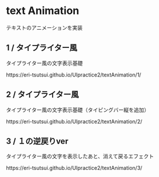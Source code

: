 <h1>text Animation</h1>
テキストのアニメーションを実装

<h2>1 / タイプライター風</h2>
<p>タイプライター風の文字表示基礎</p>
<p>https://eri-tsutsui.github.io/UIpractice2/textAnimation/1/</p>

<h2>2 / タイプライター風</h2>
<p>タイプライター風の文字表示基礎（タイピングバー縦を追加）</p>
<p>https://eri-tsutsui.github.io/UIpractice2/textAnimation/2/</p>

<h2>3 / １の逆戻りver</h2>
<p>タイプライター風の文字を表示したあと、消えて戻るエフェクト</p>
<p>https://eri-tsutsui.github.io/UIpractice2/textAnimation/3/</p>
